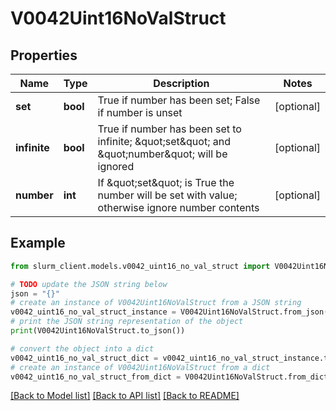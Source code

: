 # V0042Uint16NoValStruct


## Properties

Name | Type | Description | Notes
------------ | ------------- | ------------- | -------------
**set** | **bool** | True if number has been set; False if number is unset | [optional] 
**infinite** | **bool** | True if number has been set to infinite; \&quot;set\&quot; and \&quot;number\&quot; will be ignored | [optional] 
**number** | **int** | If \&quot;set\&quot; is True the number will be set with value; otherwise ignore number contents | [optional] 

## Example

```python
from slurm_client.models.v0042_uint16_no_val_struct import V0042Uint16NoValStruct

# TODO update the JSON string below
json = "{}"
# create an instance of V0042Uint16NoValStruct from a JSON string
v0042_uint16_no_val_struct_instance = V0042Uint16NoValStruct.from_json(json)
# print the JSON string representation of the object
print(V0042Uint16NoValStruct.to_json())

# convert the object into a dict
v0042_uint16_no_val_struct_dict = v0042_uint16_no_val_struct_instance.to_dict()
# create an instance of V0042Uint16NoValStruct from a dict
v0042_uint16_no_val_struct_from_dict = V0042Uint16NoValStruct.from_dict(v0042_uint16_no_val_struct_dict)
```
[[Back to Model list]](../README.md#documentation-for-models) [[Back to API list]](../README.md#documentation-for-api-endpoints) [[Back to README]](../README.md)


